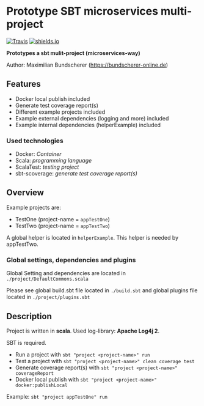 # Prototype SBT microservices multi-project

[![Travis](https://img.shields.io/travis/rust-lang/rust.svg)](#)
[![shields.io](http://img.shields.io/badge/license-Apache2-blue.svg)](http://www.apache.org/licenses/LICENSE-2.0.txt)

**Prototypes a sbt mulit-project (microservices-way)**

Author: Maximilian Bundscherer (https://bundscherer-online.de)

## Features

- Docker local publish included
- Generate test coverage report(s)
- Different example projects included
- Example external dependencies (logging and more) included
- Example internal dependencies (helperExample) included

### Used technologies

- Docker: *Container*
- Scala: *programming language*
- ScalaTest: *testing project*
- sbt-scoverage: *generate test coverage report(s)*

## Overview

Example projects are:

- TestOne (project-name = ``appTestOne``)
- TestTwo (project-name = ``appTestTwo``)

A global helper is located in ``helperExample``. This helper is needed by appTestTwo.

### Global settings, dependencies and plugins

Global Setting and dependencies are located in ``./project/DefaultCommons.scala``

Please see global build.sbt file located in ``./build.sbt`` and global plugins file located in ``./project/plugins.sbt``

## Description

Project is written in **scala**. Used log-library: **Apache Log4j 2**.

SBT is required.

- Run a project with ``sbt "project <project-name>" run``
- Test a project with ``sbt "project <project-name>" clean coverage test``
- Generate coverage report(s) with ``sbt "project <project-name>" coverageReport``
- Docker local publish with ``sbt "project <project-name>" docker:publishLocal``

Example: ``sbt "project appTestOne" run``
